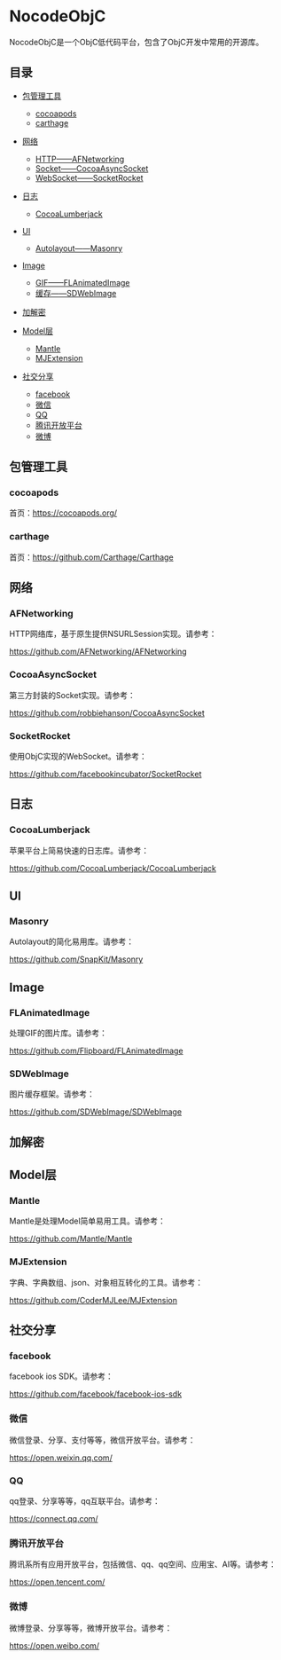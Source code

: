 # NocodeObjC

NocodeObjC是一个ObjC低代码平台，包含了ObjC开发中常用的开源库。

## 目录

* [包管理工具](#packagemanager)
  * [cocoapods](#cocoapods)
  * [carthage](#carthage)

* [网络](#networking)
  * [HTTP——AFNetworking](#AFNetworking)
  * [Socket——CocoaAsyncSocket](#CocoaAsyncSocket)
  * [WebSocket——SocketRocket](#SocketRocket)

* [日志](#logging)
  * [CocoaLumberjack](#CocoaLumberjack)

* [UI](#UI)
  * [Autolayout——Masonry](#Masonry)

* [Image](#Image)
  * [GIF——FLAnimatedImage](#FLAnimatedImage)
  * [缓存——SDWebImage](#SDWebImage)

* [加解密](#crypto)

* [Model层](#modeling)
  * [Mantle](#Mantle)
  * [MJExtension](#MJExtension)

* [社交分享](#socialmedia)
  * [facebook](#facebook)
  * [微信](#wechat)
  * [QQ](#QQ)
  * [腾讯开放平台](#tencent)
  * [微博](#weibo)

## <span id="packagemanager">包管理工具</span>

### <span id="cocoapods">cocoapods</span>
 
首页：https://cocoapods.org/
 
### <span id="carthage">carthage</span>

首页：https://github.com/Carthage/Carthage

## <span id="networking">网络</span>

### <span id="AFNetworking">AFNetworking</span>

HTTP网络库，基于原生提供NSURLSession实现。请参考：

https://github.com/AFNetworking/AFNetworking

### <span id="CocoaAsyncSocket">CocoaAsyncSocket</span>

第三方封装的Socket实现。请参考：

https://github.com/robbiehanson/CocoaAsyncSocket

### <span id="SocketRocket">SocketRocket</span>

使用ObjC实现的WebSocket。请参考：

https://github.com/facebookincubator/SocketRocket

## <span id="logging">日志</span>

### <span id="CocoaLumberjack">CocoaLumberjack</span>

苹果平台上简易快速的日志库。请参考：

https://github.com/CocoaLumberjack/CocoaLumberjack

## <span id="UI">UI</span>

### <span id="Masonry">Masonry</span>

Autolayout的简化易用库。请参考：

https://github.com/SnapKit/Masonry

## <span id="Image">Image</span>

### <span id="FLAnimatedImage">FLAnimatedImage</span>

处理GIF的图片库。请参考：
 
https://github.com/Flipboard/FLAnimatedImage

### <span id="SDWebImage">SDWebImage</span>

图片缓存框架。请参考：

https://github.com/SDWebImage/SDWebImage

## <span id="crypto">加解密</span>

## <span id="modeling">Model层</span>

### <span id="Mantle">Mantle</span>

Mantle是处理Model简单易用工具。请参考：

https://github.com/Mantle/Mantle

### <span id="MJExtension">MJExtension</span>

字典、字典数组、json、对象相互转化的工具。请参考：

https://github.com/CoderMJLee/MJExtension

## <span id="socialmedia">社交分享</span>

### <span id="facebook">facebook</span>

facebook ios SDK。请参考：

https://github.com/facebook/facebook-ios-sdk

### <span id="wechat">微信</span>

微信登录、分享、支付等等，微信开放平台。请参考：

https://open.weixin.qq.com/

### <span id="QQ">QQ</span>

qq登录、分享等等，qq互联平台。请参考：

https://connect.qq.com/

### <span id="tencent">腾讯开放平台</span>

腾讯系所有应用开放平台，包括微信、qq、qq空间、应用宝、AI等。请参考：

https://open.tencent.com/

### <span id="weibo">微博</span>

微博登录、分享等等，微博开放平台。请参考：

https://open.weibo.com/
